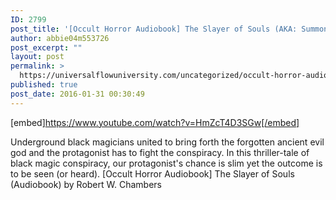 ```yaml
---
ID: 2799
post_title: '[Occult Horror Audiobook] The Slayer of Souls (AKA: Summoning the Forgotten Evil God)'
author: abbie04m553726
post_excerpt: ""
layout: post
permalink: >
  https://universalflowuniversity.com/uncategorized/occult-horror-audiobook-the-slayer-of-souls-aka-summoning-the-forgotten-evil-god/
published: true
post_date: 2016-01-31 00:30:49
---
```

[embed]https://www.youtube.com/watch?v=HmZcT4D3SGw[/embed]<br>
<p>Underground black magicians united to bring forth the forgotten ancient evil god and the protagonist has to fight the conspiracy. In this thriller-tale of black magic conspiracy, our protagonist's chance is slim yet the outcome is to be seen (or heard).
[Occult Horror Audiobook] The Slayer of Souls (Audiobook) by Robert W. Chambers</p>